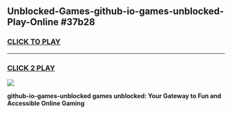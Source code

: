 
## Unblocked-Games-github-io-games-unblocked-Play-Online #37b28
<h3>
<a href="https://news.freeplayer.one?title=github-io-games-unblocked&ref=3">CLICK TO PLAY</a></h3>
<hr>

<h3>
<a href="https://news.freeplayer.one?title=github-io-games-unblocked&ref=3">CLICK 2 PLAY</a>
  
</h3>

<a href="https://news.freeplayer.one?title=github-io-games-unblocked&ref=3"><img src="https://clearcache.store/games.png"></a>


**github-io-games-unblocked games unblocked: Your Gateway to Fun and Accessible Online Gaming**

